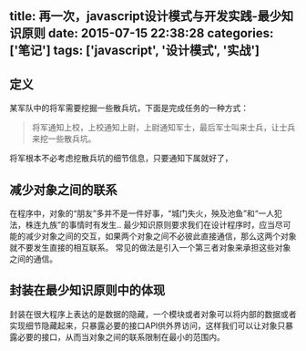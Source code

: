 title: 再一次，javascript设计模式与开发实践-最少知识原则
date: 2015-07-15 22:38:28
categories: ['笔记']
tags: ['javascript', '设计模式', '实战']
---

## 定义
某军队中的将军需要挖掘一些散兵坑，下面是完成任务的一种方式：

> 将军通知上校，上校通知上尉，上尉通知军士，最后军士叫来士兵，让士兵来挖一些散兵坑。

将军根本不必考虑挖散兵坑的细节信息，只要通知下属就好了，


## 减少对象之间的联系
在程序中，对象的“朋友”多并不是一件好事，“城门失火，殃及池鱼”和“一人犯法，株连九族”的事情时有发生..
最少知识原则要求我们在设计程序时，应当尽可能的减少对象之间的交互，如果两个对象之间不必彼此直接通信，那么这两个对象就不要发生直接的相互联系。
常见的做法是引入一个第三者对象来承担这些对象之间的通信。

<!-- more -->

## 封装在最少知识原则中的体现
封装在很大程序上表达的是数据的隐藏，一个模块或者对象可以将内部的数据或者实现细节隐藏起来，只暴露必要的接口API供外界访问，这样我们可以让对象只暴露必要的接口，从而当对象之间的联系限制在最小的范围内。
